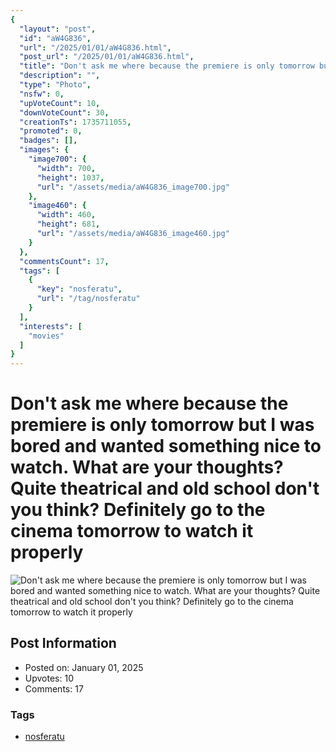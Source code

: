 ```yaml
---
{
  "layout": "post",
  "id": "aW4G836",
  "url": "/2025/01/01/aW4G836.html",
  "post_url": "/2025/01/01/aW4G836.html",
  "title": "Don't ask me where because the premiere is only tomorrow but I was bored and wanted something nice to watch. What are your thoughts? Quite theatrical and old school don't you think? Definitely go to the cinema tomorrow to watch it properly",
  "description": "",
  "type": "Photo",
  "nsfw": 0,
  "upVoteCount": 10,
  "downVoteCount": 30,
  "creationTs": 1735711055,
  "promoted": 0,
  "badges": [],
  "images": {
    "image700": {
      "width": 700,
      "height": 1037,
      "url": "/assets/media/aW4G836_image700.jpg"
    },
    "image460": {
      "width": 460,
      "height": 681,
      "url": "/assets/media/aW4G836_image460.jpg"
    }
  },
  "commentsCount": 17,
  "tags": [
    {
      "key": "nosferatu",
      "url": "/tag/nosferatu"
    }
  ],
  "interests": [
    "movies"
  ]
}
---
```


# Don't ask me where because the premiere is only tomorrow but I was bored and wanted something nice to watch. What are your thoughts? Quite theatrical and old school don't you think? Definitely go to the cinema tomorrow to watch it properly

![Don't ask me where because the premiere is only tomorrow but I was bored and wanted something nice to watch. What are your thoughts? Quite theatrical and old school don't you think? Definitely go to the cinema tomorrow to watch it properly](/assets/media/aW4G836_image700.jpg)

## Post Information

- Posted on: January 01, 2025
- Upvotes: 10
- Comments: 17

### Tags

- [nosferatu](/tag/nosferatu)
